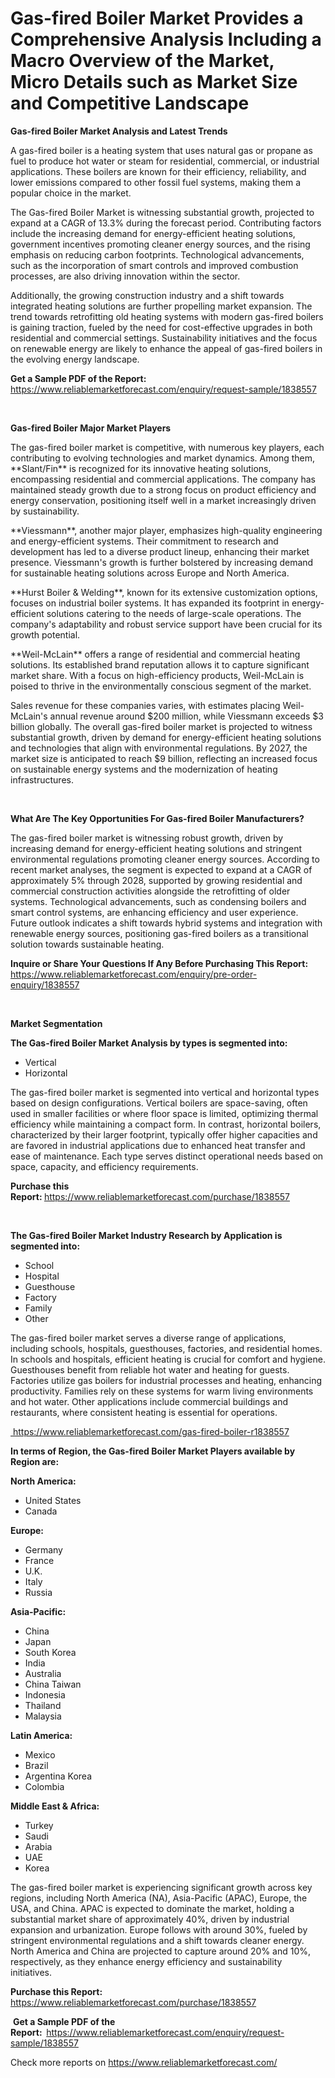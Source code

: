 <p><h1>Gas-fired Boiler Market Provides a Comprehensive Analysis Including a Macro Overview of the Market, Micro Details such as Market Size and Competitive Landscape</h1></p><p><strong>Gas-fired Boiler Market Analysis and Latest Trends</strong></p>
<p><p>A gas-fired boiler is a heating system that uses natural gas or propane as fuel to produce hot water or steam for residential, commercial, or industrial applications. These boilers are known for their efficiency, reliability, and lower emissions compared to other fossil fuel systems, making them a popular choice in the market.</p><p>The Gas-fired Boiler Market is witnessing substantial growth, projected to expand at a CAGR of 13.3% during the forecast period. Contributing factors include the increasing demand for energy-efficient heating solutions, government incentives promoting cleaner energy sources, and the rising emphasis on reducing carbon footprints. Technological advancements, such as the incorporation of smart controls and improved combustion processes, are also driving innovation within the sector. </p><p>Additionally, the growing construction industry and a shift towards integrated heating solutions are further propelling market expansion. The trend towards retrofitting old heating systems with modern gas-fired boilers is gaining traction, fueled by the need for cost-effective upgrades in both residential and commercial settings. Sustainability initiatives and the focus on renewable energy are likely to enhance the appeal of gas-fired boilers in the evolving energy landscape.</p></p>
<p><strong>Get a Sample PDF of the Report:&nbsp;</strong> <a href="https://www.reliablemarketforecast.com/enquiry/request-sample/1838557?utm_campaign=3223&utm_medium=2&utm_source=Github&utm_content=ia&utm_term=12042025&utm_id=gas-fired-boiler">https://www.reliablemarketforecast.com/enquiry/request-sample/1838557</a></p>
<p>&nbsp;</p>
<p><strong>Gas-fired Boiler Major Market Players</strong></p>
<p><p>The gas-fired boiler market is competitive, with numerous key players, each contributing to evolving technologies and market dynamics. Among them, **Slant/Fin** is recognized for its innovative heating solutions, encompassing residential and commercial applications. The company has maintained steady growth due to a strong focus on product efficiency and energy conservation, positioning itself well in a market increasingly driven by sustainability. </p><p>**Viessmann**, another major player, emphasizes high-quality engineering and energy-efficient systems. Their commitment to research and development has led to a diverse product lineup, enhancing their market presence. Viessmann's growth is further bolstered by increasing demand for sustainable heating solutions across Europe and North America.</p><p>**Hurst Boiler & Welding**, known for its extensive customization options, focuses on industrial boiler systems. It has expanded its footprint in energy-efficient solutions catering to the needs of large-scale operations. The company's adaptability and robust service support have been crucial for its growth potential.</p><p>**Weil-McLain** offers a range of residential and commercial heating solutions. Its established brand reputation allows it to capture significant market share. With a focus on high-efficiency products, Weil-McLain is poised to thrive in the environmentally conscious segment of the market.</p><p>Sales revenue for these companies varies, with estimates placing Weil-McLain's annual revenue around $200 million, while Viessmann exceeds $3 billion globally. The overall gas-fired boiler market is projected to witness substantial growth, driven by demand for energy-efficient heating solutions and technologies that align with environmental regulations. By 2027, the market size is anticipated to reach $9 billion, reflecting an increased focus on sustainable energy systems and the modernization of heating infrastructures.</p></p>
<p>&nbsp;</p>
<p><strong>What Are The Key Opportunities For Gas-fired Boiler Manufacturers?</strong></p>
<p><p>The gas-fired boiler market is witnessing robust growth, driven by increasing demand for energy-efficient heating solutions and stringent environmental regulations promoting cleaner energy sources. According to recent market analyses, the segment is expected to expand at a CAGR of approximately 5% through 2028, supported by growing residential and commercial construction activities alongside the retrofitting of older systems. Technological advancements, such as condensing boilers and smart control systems, are enhancing efficiency and user experience. Future outlook indicates a shift towards hybrid systems and integration with renewable energy sources, positioning gas-fired boilers as a transitional solution towards sustainable heating.</p></p>
<p><strong>Inquire or Share Your Questions If Any Before Purchasing This Report:</strong> <a href="https://www.reliablemarketforecast.com/enquiry/pre-order-enquiry/1838557?utm_campaign=3223&utm_medium=2&utm_source=Github&utm_content=ia&utm_term=12042025&utm_id=gas-fired-boiler">https://www.reliablemarketforecast.com/enquiry/pre-order-enquiry/1838557</a></p>
<p>&nbsp;</p>
<p><strong>Market Segmentation</strong></p>
<p><strong>The Gas-fired Boiler Market Analysis by types is segmented into:</strong></p>
<p><ul><li>Vertical</li><li>Horizontal</li></ul></p>
<p><p>The gas-fired boiler market is segmented into vertical and horizontal types based on design configurations. Vertical boilers are space-saving, often used in smaller facilities or where floor space is limited, optimizing thermal efficiency while maintaining a compact form. In contrast, horizontal boilers, characterized by their larger footprint, typically offer higher capacities and are favored in industrial applications due to enhanced heat transfer and ease of maintenance. Each type serves distinct operational needs based on space, capacity, and efficiency requirements.</p></p>
<p><strong>Purchase this Report:&nbsp;</strong><a href="https://www.reliablemarketforecast.com/purchase/1838557?utm_campaign=3223&utm_medium=2&utm_source=Github&utm_content=ia&utm_term=12042025&utm_id=gas-fired-boiler">https://www.reliablemarketforecast.com/purchase/1838557</a></p>
<p>&nbsp;</p>
<p><strong>The Gas-fired Boiler Market Industry Research by Application is segmented into:</strong></p>
<p><ul><li>School</li><li>Hospital</li><li>Guesthouse</li><li>Factory</li><li>Family</li><li>Other</li></ul></p>
<p><p>The gas-fired boiler market serves a diverse range of applications, including schools, hospitals, guesthouses, factories, and residential homes. In schools and hospitals, efficient heating is crucial for comfort and hygiene. Guesthouses benefit from reliable hot water and heating for guests. Factories utilize gas boilers for industrial processes and heating, enhancing productivity. Families rely on these systems for warm living environments and hot water. Other applications include commercial buildings and restaurants, where consistent heating is essential for operations.</p></p>
<p><a href="https://www.reliablemarketforecast.com/gas-fired-boiler-r1838557?utm_campaign=3223&utm_medium=2&utm_source=Github&utm_content=ia&utm_term=12042025&utm_id=gas-fired-boiler">&nbsp;https://www.reliablemarketforecast.com/gas-fired-boiler-r1838557</a></p>
<p><strong>In terms of Region, the Gas-fired Boiler Market Players available by Region are:</strong></p>
<p>
    <p> <strong> North America: </strong>
        <ul>
            <li>United States</li>
            <li>Canada</li>
        </ul>
        </p> 
    <p> <strong> Europe: </strong>
        <ul>
            <li>Germany</li>
            <li>France</li>
            <li>U.K.</li>
            <li>Italy</li>
            <li>Russia</li>
        </ul>
        </p> 
    <p> <strong> Asia-Pacific: </strong>
        <ul>
            <li>China</li>
            <li>Japan</li>
            <li>South Korea</li>
            <li>India</li>
            <li>Australia</li>
            <li>China Taiwan</li>
            <li>Indonesia</li>
            <li>Thailand</li>
            <li>Malaysia</li>
        </ul>
        </p> 
    <p> <strong> Latin America: </strong>
        <ul>
            <li>Mexico</li>
            <li>Brazil</li>
            <li>Argentina Korea</li>
            <li>Colombia</li>
        </ul>
        </p> 
    <p> <strong> Middle East & Africa: </strong>
        <ul>
            <li>Turkey</li>
            <li>Saudi</li>
            <li>Arabia</li>
            <li>UAE</li>
            <li>Korea</li>
        </ul>
    </p>
    </p>
<p><p>The gas-fired boiler market is experiencing significant growth across key regions, including North America (NA), Asia-Pacific (APAC), Europe, the USA, and China. APAC is expected to dominate the market, holding a substantial market share of approximately 40%, driven by industrial expansion and urbanization. Europe follows with around 30%, fueled by stringent environmental regulations and a shift towards cleaner energy. North America and China are projected to capture around 20% and 10%, respectively, as they enhance energy efficiency and sustainability initiatives.</p></p>
<p><strong>Purchase this Report: </strong><a href="https://www.reliablemarketforecast.com/purchase/1838557?utm_campaign=3223&utm_medium=2&utm_source=Github&utm_content=ia&utm_term=12042025&utm_id=gas-fired-boiler">https://www.reliablemarketforecast.com/purchase/1838557</a></p>
<p>&nbsp;<strong>Get a Sample PDF of the Report:&nbsp;&nbsp;</strong><a href="https://www.reliablemarketforecast.com/enquiry/request-sample/1838557?utm_campaign=3223&utm_medium=2&utm_source=Github&utm_content=ia&utm_term=12042025&utm_id=gas-fired-boiler">https://www.reliablemarketforecast.com/enquiry/request-sample/1838557</a></p>
<p><strong></strong></p>
<p>Check more reports on <a href="https://www.reliablemarketforecast.com/?utm_campaign=3223&utm_medium=2&utm_source=Github&utm_content=ia&utm_term=12042025&utm_id=gas-fired-boiler">https://www.reliablemarketforecast.com/</a></p>